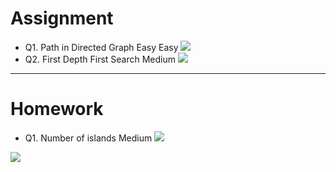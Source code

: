 # Assignment
 
- Q1. Path in Directed Graph Easy Easy [![](https://img.shields.io/badge/-EASY-green)]()
- Q2. First Depth First Search Medium [![](https://img.shields.io/badge/-MEDIUM-yellow)]()

*** 

# Homework
 
- Q1. Number of islands Medium [![](https://img.shields.io/badge/-MEDIUM-yellow)]()

[![](https://img.shields.io/badge/github-blue?style=for-the-badge)](https://github.com/pashmash372)
